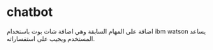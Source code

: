 # chatbot
اضافة على المهام السابقة وهي اضافة شات بوت باستخدام ibm watson 
يساعد المستخدم ويجيب على استفساراته.
